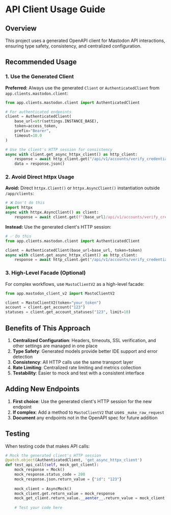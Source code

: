 # API Client Usage Guide

## Overview

This project uses a generated OpenAPI client for Mastodon API interactions, ensuring type safety, consistency, and centralized configuration.

## Recommended Usage

### 1. Use the Generated Client

**Preferred:** Always use the generated `Client` or `AuthenticatedClient` from `app.clients.mastodon.client`:

```python
from app.clients.mastodon.client import AuthenticatedClient

# For authenticated endpoints
client = AuthenticatedClient(
    base_url=str(settings.INSTANCE_BASE),
    token=access_token,
    prefix="Bearer",
    timeout=10.0
)

# Use the client's HTTP session for consistency
async with client.get_async_httpx_client() as http_client:
    response = await http_client.get("/api/v1/accounts/verify_credentials")
    data = response.json()
```

### 2. Avoid Direct httpx Usage

**Avoid:** Direct `httpx.Client()` or `httpx.AsyncClient()` instantiation outside `/app/clients`:

```python
# ❌ Don't do this
import httpx
async with httpx.AsyncClient() as client:
    response = await client.get(f"{base_url}/api/v1/accounts/verify_credentials")
```

**Instead:** Use the generated client's HTTP session:

```python
# ✅ Do this
from app.clients.mastodon.client import AuthenticatedClient

client = AuthenticatedClient(base_url=base_url, token=token)
async with client.get_async_httpx_client() as http_client:
    response = await http_client.get("/api/v1/accounts/verify_credentials")
```

### 3. High-Level Facade (Optional)

For complex workflows, use `MastoClientV2` as a high-level facade:

```python
from app.mastodon_client_v2 import MastoClientV2

client = MastoClientV2(token="your_token")
account = client.get_account("123")
statuses = client.get_account_statuses("123", limit=10)
```

## Benefits of This Approach

1. **Centralized Configuration**: Headers, timeouts, SSL verification, and other settings are managed in one place
2. **Type Safety**: Generated models provide better IDE support and error detection
3. **Consistency**: All HTTP calls use the same transport layer
4. **Rate Limiting**: Centralized rate limiting and metrics collection
5. **Testability**: Easier to mock and test with a consistent interface

## Adding New Endpoints

1. **First choice**: Use the generated client's HTTP session for the new endpoint
2. **If complex**: Add a method to `MastoClientV2` that uses `_make_raw_request`
3. **Document** any endpoints not in the OpenAPI spec for future addition

## Testing

When testing code that makes API calls:

```python
# Mock the generated client's HTTP session
@patch.object(AuthenticatedClient, 'get_async_httpx_client')
def test_api_call(self, mock_get_client):
    mock_response = Mock()
    mock_response.status_code = 200
    mock_response.json.return_value = {"id": "123"}
    
    mock_client = AsyncMock()
    mock_client.get.return_value = mock_response
    mock_get_client.return_value.__aenter__.return_value = mock_client
    
    # Test your code here
```
